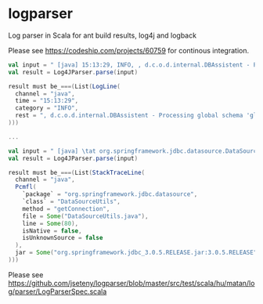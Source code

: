 # logparser

Log parser in Scala for ant build results, log4j and logback

Please see https://codeship.com/projects/60759 for continous integration.

```scala
val input = " [java] 15:13:29, INFO, , d.c.o.d.internal.DBAssistent - Processing global schema 'globalschema'."
val result = Log4JParser.parse(input)

result must be_===(List(LogLine(
  channel = "java",
  time = "15:13:29",
  category = "INFO",
  rest = ", d.c.o.d.internal.DBAssistent - Processing global schema 'globalschema'."
)))

...

val input = " [java] \tat org.springframework.jdbc.datasource.DataSourceUtils.getConnection(DataSourceUtils.java:80) ~[org.springframework.jdbc_3.0.5.RELEASE.jar:3.0.5.RELEASE]"
val result = Log4JParser.parse(input)

result must be_===(List(StackTraceLine(
  channel = "java",
  Pcmfl(
    `package` = "org.springframework.jdbc.datasource",
    `class` = "DataSourceUtils",
    method = "getConnection",
    file = Some("DataSourceUtils.java"),
    line = Some(80),
    isNative = false,
    isUnknownSource = false
  ),
  jar = Some("org.springframework.jdbc_3.0.5.RELEASE.jar:3.0.5.RELEASE")
)))

```

Please see https://github.com/jseteny/logparser/blob/master/src/test/scala/hu/matan/log/parser/LogParserSpec.scala
